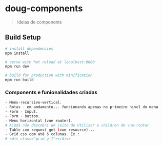 # doug-components

> Ideias de components

## Build Setup

``` bash
# install dependencies
npm install

# serve with hot reload at localhost:8080
npm run dev

# build for production with minification
npm run build
```

### Components e funionalidades criadas
``` bash
- Menu-recursivo-vertical.
- Rotas - em andamento... funcionando apenas no primeiro nivel do menu.
- Form - Input.
- Form - button.
- Menu horizontal (vue router).
# Ainda não descobri um jeito de Utilizar o children do vue-router.
- Table com request get (vue resource)...
- Grid css com até 6 colunas. Ex.:
# <div class="grid g-1"></div>
 ```

